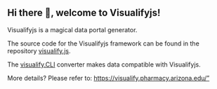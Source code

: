 ## Hi there 👋, welcome to Visualifyjs!

Visualifyjs is a magical data portal generator.

The source code for the Visualifyjs framework can be found in the repository [visualify.js](https://github.com/visualify/visualify.js).

The [visualify.CLI](https://github.com/visualify/visualify.CLI) converter makes data compatible with Visualifyjs.

More details? Please refer to: https://visualify.pharmacy.arizona.edu/”

